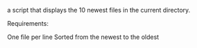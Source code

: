 a script that displays the 10 newest files in the current directory.

Requirements:

One file per line
Sorted from the newest to the oldest
